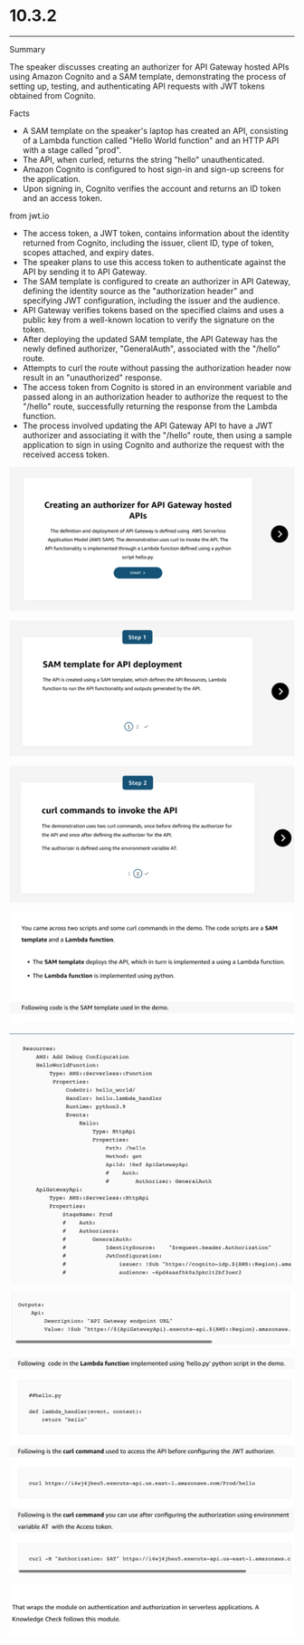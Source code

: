 # 10.3.2



---

Summary

The speaker discusses creating an authorizer for API Gateway hosted APIs using Amazon Cognito and a SAM template, demonstrating the process of setting up, testing, and authenticating API requests with JWT tokens obtained from Cognito.

Facts

- A SAM template on the speaker's laptop has created an API, consisting of a Lambda function called "Hello World function" and an HTTP API with a stage called "prod".
- The API, when curled, returns the string "hello" unauthenticated.
- Amazon Cognito is configured to host sign-in and sign-up screens for the application.
- Upon signing in, Cognito verifies the account and returns an ID token and an access token.



from jwt.io

- The access token, a JWT token, contains information about the identity returned from Cognito, including the issuer, client ID, type of token, scopes attached, and expiry dates.
- The speaker plans to use this access token to authenticate against the API by sending it to API Gateway.
- The SAM template is configured to create an authorizer in API Gateway, defining the identity source as the "authorization header" and specifying JWT configuration, including the issuer and the audience.
- API Gateway verifies tokens based on the specified claims and uses a public key from a well-known location to verify the signature on the token.
- After deploying the updated SAM template, the API Gateway has the newly defined authorizer, "GeneralAuth", associated with the "/hello" route.
- Attempts to curl the route without passing the authorization header now result in an "unauthorized" response.
- The access token from Cognito is stored in an environment variable and passed along in an authorization header to authorize the request to the "/hello" route, successfully returning the response from the Lambda function.
- The process involved updating the API Gateway API to have a JWT authorizer and associating it with the "/hello" route, then using a sample application to sign in using Cognito and authorize the request with the received access token.







![Creating an authorizer for API Gateway hosted APIs The definition and deployment of API Gateway is defined using AWS Serverless Application Model (AWS SAM). The demonstration uses curl to invoke the API. The API functionality is implemented through a Lambda function defined using a python script hello.py. START > ](../../../media/AWS-Developing-Serverless-Solutions-on-AWS-Module-3-10.3.2-image1.png)



![step 1 SAM template for API deployment The API is created using a SAM template, which defines the API Resources, Lambda function to run the API functionality and outputs generated by the API. 2 ](../../../media/AWS-Developing-Serverless-Solutions-on-AWS-Module-3-10.3.2-image2.png)



![step 2 curl commands to invoke the API The demonstration uses two curl commands, once before defining the authorizer for the API and once after defining the authorizer for the API. The authorizer is defined using the environment variable AT. 1 ](../../../media/AWS-Developing-Serverless-Solutions-on-AWS-Module-3-10.3.2-image3.png)



![You came across two scripts and some curl commands in the demo. The code scripts are a SAM template and a Lambda function. • The SAM template deploys the API, which in turn is implemented a using a Lambda function. • The Lambda function is implemented using python. Following code is the SAM template used in the demo. ](../../../media/AWS-Developing-Serverless-Solutions-on-AWS-Module-3-10.3.2-image4.png)



![](../../../media/AWS-Developing-Serverless-Solutions-on-AWS-Module-3-10.3.2-image5.png)



![](../../../media/AWS-Developing-Serverless-Solutions-on-AWS-Module-3-10.3.2-image6.png)



![](../../../media/AWS-Developing-Serverless-Solutions-on-AWS-Module-3-10.3.2-image7.png)



![That wraps the module on authentication and authorization in serverless applications. A Knowledge Check follows this module. ](../../../media/AWS-Developing-Serverless-Solutions-on-AWS-Module-3-10.3.2-image8.png)









